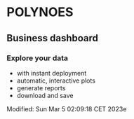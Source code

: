 # POLYNOES
## Business dashboard

### Explore your data
* with instant deployment
* automatic, interactive plots
* generate reports
* download and save

Modified: Sun Mar  5 02:09:18 CET 2023e
